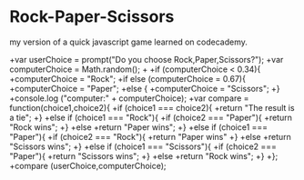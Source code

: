 # Rock-Paper-Scissors
my version of a quick javascript game learned on codecademy.

+var userChoice = prompt("Do you choose Rock,Paper,Scissors?");
+var computerChoice = Math.random();
+
+if (computerChoice < 0.34){
+computerChoice = "Rock";
+if else (computerChoice = 0.67){
+computerChoice = "Paper";
+else {
+computerChoice = "Scissors";
+}
+console.log ("computer:" + computerChoice);
+var compare = function(choice1,choice2){
+if (choice1 === choice2){
+return "The result is a tie";
+}
+else if (choice1 === "Rock"){
+if (choice2 === "Paper"){
+return "Rock wins";
+}
+else
+return "Paper wins";
+}
+else if (choice1 === "Paper"){
+if (choice2 === "Rock"){
+return "Paper wins"
+}
+else
+return "Scissors wins";
+}
+else if (choice1 === "Scissors"){
+if (choice2 === "Paper"){
+return "Scissors wins";
+}
+else
+return "Rock wins";
+}
+};
+compare (userChoice,computerChoice);
